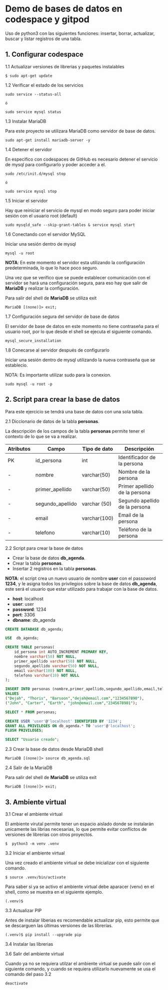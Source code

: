 # Demo de bases de datos en codespace y gitpod

Uso de python3 con las siguientes funciones: insertar, borrar, actualizar, buscar y listar registros de una tabla.

## 1. Configurar codespace

1.1 Actualizar versiones de librerias y paquetes instalables

````shell
$ sudo apt-get update
````

1.2 Verificar el estado de los servicios

````shell
sudo service --status-all

ó

sudo service mysql status
````

1.3 Instalar MariaDB

Para este proyecto se utilizara MariaDB como servidor de base de datos.

````shell
sudo apt-get install mariadb-server -y
````

1.4 Detener el servidor

En especifico con codespaces de GitHub es necesario detener el servicio de mysql para configurarlo y poder acceder a el.

````shell
sudo /etc/init.d/mysql stop

ó

sudo service mysql stop
````

1.5 Iniciar el servidor

Hay que reiniciar el servicio de mysql en modo seguro para poder iniciar sesión con el usuario root (default)

````shell
sudo mysqld_safe --skip-grant-tables & service mysql start
````

1.6 Conectando con el servidor MySQL

Iniciar una sesión dentro de mysql

````shell
mysql -u root
````

**NOTA**: En este momento el servidor esta utilizando la configuración predeterminada, lo que lo hace poco seguro.

Una vez que se verifico que se puede establecer comunicación con el servidor se hará una configuración segura, para eso hay que salir de **MariaDB** y realizar la configuración.

Para salir del shell de **MariaDB** se utiliza exit

````shell
MariaDB [(none)]> exit;
````

1.7 Configuración segura del servidor de base de datos

El servidor de base de datos en este momento no tiene contraseña para el usuario root, por lo que desde el shell se ejecuta el siguiente comando.

````shell
mysql_secure_installation
````

1.8 Conecarse al servidor después de configurarlo

Iniciar una sesión dentro de mysql utilizando la nueva contraseña que se establecio.

NOTA: Es importante utilizar sudo para la conexion.


````shell
sudo mysql -u root -p
````

## 2. Script para crear la base de datos

Para este ejercicio se tendrá una base de datos con una sola tabla.

2.1 Diccionario de datos de la tabla **personas**.

La descripción de los campos de la tabla **personas** permite tener el contexto de lo que se va a realizar.

|Atributos|Campo|Tipo de dato|Descripción|
| -- | -- | -- | -- |
| PK | id_persona | int | Identificador de la persona |
| - | nombre | varchar(50) | Nombre de la persona |
| - | primer_apellido | varchar(50) | Primer apellido de la persona |
| - | segundo_apellido | varchar (50) | Segundo apellido de la persona |
| - | email | varchar(100) |  Email de la persona |
| - | telefono | varchar(10) | Teléfono de la persona |

2.2 Script para crear la base de datos

* Crear la base de datos **db_agenda**.
* Crear la tabla **personas**.
* Insertar 2 registros en la tabla **personas**.


**NOTA**: el script crea un nuevo usuario de nombre **user** con el passoword **1234**, y le asigna todos los privilegios sobre la base de datos **db_agenda**, este será el usuario que estar utilizado para trabajar con la base de datos.

+ **host**: localhost
+ **user**: user
+ **password**: 1234
+ **port**: 3306
+ **dbname**: db_agenda

````sql
CREATE DATABASE db_agenda;

USE  db_agenda;

CREATE TABLE personas(
    id_persona int AUTO_INCREMENT PRIMARY KEY,
    nombre varchar(50) NOT NULL,
    primer_apellido varchar(50) NOT NULL,
    segundo_apellido varchar(50) NOT NULL,
    email varchar(100) NOT NULL,
    telefono varchar(10) NOT NULL
);

INSERT INTO personas (nombre,primer_apellido,segundo_apellido,email,telefono)
VALUES 
("Dejah", "Thoris", "Barsoon","dejah@email.com","1234567890"),
("John", "Carter", "Earth", "john@email.com","2345678901");

SELECT * FROM personas;

CREATE USER 'user'@'localhost' IDENTIFIED BY '1234';
GRANT ALL PRIVILEGES ON db_agenda.* TO 'user'@'localhost';
FLUSH PRIVILEGES;

SELECT "Usuario creado";
````

2.3 Crear la base de datos desde MariaDB shell

````shell
MariaDB [(none)]> source db_agenda.sql
````

2.4 Salir de la MariaDB

Para salir del shell de **MariaDB** se utiliza exit

````shell
MariaDB [(none)]> exit;
````

## 3. Ambiente virtual

3.1 Crear el ambiente virtual

El ambiente virutal permite tener un espacio aislado donde se instalarán unicamente las librias necesarias, lo que permite evitar conflictos de versiones de librerias con otros proyectos.

````shell
$  python3 -m venv .venv
````

3.2 Iniciar el ambiente virtual

Una vez creado  el ambiente virtual se debe inicializar con el siguiente comando.

````shell
$ source .venv/bin/activate
````
Para saber si ya se activo el ambiente virtual debe aparacer (venv) en el shell, como se muestra en el siguiente ejemplo.

````shell
(.venv)$
````
3.3 Actualizar PIP

Antes de instalar liberias es recomendable actualizar pip, esto permite que se descarguen las últimas versiones de las librerías.

````shell
(.venv)$ pip install --upgrade pip
````

3.4 Instalar las librerias


3.6 Salir del ambiente virtual

Cuando ya no se requiera utilzar el ambiente virtual se puede salir con el siguiente comando, y cuando se requiera utilizarlo nuevamente se usa el comando del paso 3.2

````shell
deactivate
````
